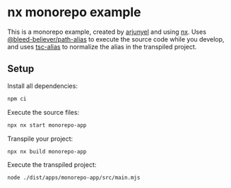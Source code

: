 # nx monorepo example

This is a monorepo example, created by [arjunyel](https://github.com/arjunyel) and using [nx](https://nx.dev/). Uses [@bleed-believer/path-alias](https://www.npmjs.com/package/@bleed-believer/path-alias) to execute the source code while you develop, and uses [tsc-alias](https://www.npmjs.com/package/tsc-alias) to normalize the alias in the transpiled project.

## Setup
Install all dependencies:
```sh
npm ci
```

Execute the source files:
```sh
npx nx start monorepo-app
```

Transpile your project:
```sh
npx nx build monorepo-app
```
    
Execute the transpiled project:
```sh
node ./dist/apps/monorepo-app/src/main.mjs
```
